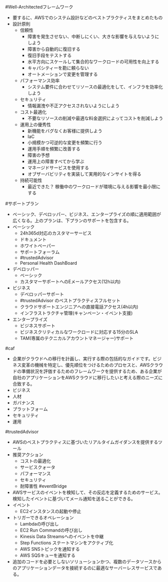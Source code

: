 #Well-Architectedフレームワーク 
- 要するに、AWSでのシステム設計などのベストプラクティスをまとめたもの
- 設計原則
	- 信頼性
		- 障害を発生させない、中断しにくい、大きな影響を与えないようにしよう
		- 障害から自動的に復旧する
		- 復旧手段をテストする
		- 水平方向にスケールして集合的なワークロードの可用性を向上する
		- キャパシティーを勘に頼らない
		- オートメーションで変更を管理する
	- パフォーマンス効率
		- システム要件に合わせてリソースの最適化をして、インフラを効率化しよう
	- セキュリティ
		- 情報漏洩や不正アクセスされないようにしよう
	- コスト最適化
		- 不要なリソースの削減や最適な料金選択によってコストを削減しよう
	- 運用上の優秀性
		- 新機能をバグなくお客様に提供しよう
		- IaC
		- 小規模かつ可逆的な変更を頻繁に行う
		- 運用手順を頻繁に改善する
		- 障害の予想
		- 運用上の障害すべてから学ぶ
		- マネージドサービスを使用する
		- オブザーバビリティを実装して実用的なインサイトを得る
	- 持続可能性
		- 最近できた？ 稼働中のワークロードが環境に与える影響を最小限にする

#サポートプラン
- ベーシック、デベロッパー、ビジネス、エンタープライズの順に適用範囲が広くなる。上のプランは、下プランのサポートを包含する。
- ベーシック
	- 24h365d対応のカスタマーサービス
	- ドキュメント
	- ホワイトペーパー
	- サポートフォーラム
	- #trustedAdvisor 
	- Personal Health DashBoard
- デベロッパー
	- ベーシック
	- カスタマーサポートへのEメールアクセス(12h以内)
- ビジネス
	- デベロッパーサポート
	- #trustedAdvisor のベストプラクティスフルセット
	- クラウドサポートエンジニアへの直接電話アクセス(4h以内)
	- インフラストラクチャ管理(キャンペーン・イベント支援)
- エンタープライズ
	- ビジネスサポート
	- ビジネスクリティカルなワークロードに対応する15分のSLA
	- TAM(専属のテクニカルアカウントマネージャー)サポート

#caf 
- 企業がクラウドへの移行を計画し、実行する際の包括的なガイドです。ビジネス変革の機械を特定し、優先順位をつけるためのプロセスと、AWSクラウドの準備状況を評価するためのフレームワークを提供するため、ある企業が自社のアプリケーションをAWSクラウドに移行したいと考える際のニーズに合致する。
- ビジネス
- 人材
- ガバナンス
- プラットフォーム
- セキュリティ
- 運用

#trustedAdvisor
- AWSのベストプラクティスに基づいたリアルタイムガイダンスを提供するツール
- 推奨アクション
	- コストの最適化
	- サービスクォータ
	- パフォーマンス
	- セキュリティ
	- 耐障害性
#eventBridge
- AWSサービスのイベントを検知して、その反応を定義するためのサービス。検知したイベントに基づいてメール通知を送ることができる。
- イベント
	- EC2インスタンスの起動や停止
- トリガーできるオペレーション
	- Lambdaの呼び出し
	- EC2 Run Commandの呼び出し
	- Kinesis Data Streamsへのイベントを中継
	- Step Functions ステートマシンをアクティブ化
	- AWS SNSトピックを通知する
	- AWS SQSキューを通知する
- 追加のコードを必要としないソリューションかつ、複数のデータソースからのアプリケーションデータを接続するのに最適なサーバーレスサービスである。

